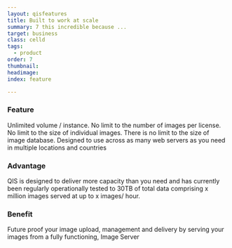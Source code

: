 ```yaml
---
layout: qisfeatures
title: Built to work at scale
summary: 7 this incredible because ...
target: business
class: celld
tags:
  - product
order: 7
thumbnail:
headimage:
index: feature

---
```


### Feature ###

Unlimited volume / instance.
No limit to the number of images per license.  
No limit to the size of individual images.
There is no limit to the size of image database.
Designed to use across as many web servers as you need in multiple locations and countries

### Advantage ###

QIS is designed to deliver more capacity than you need and has currently been regularly operationally tested to 30TB of total data comprising x million images served at up to x images/ hour.

### Benefit ###

Future proof your image upload, management and delivery by serving your images from a fully functioning, Image Server
